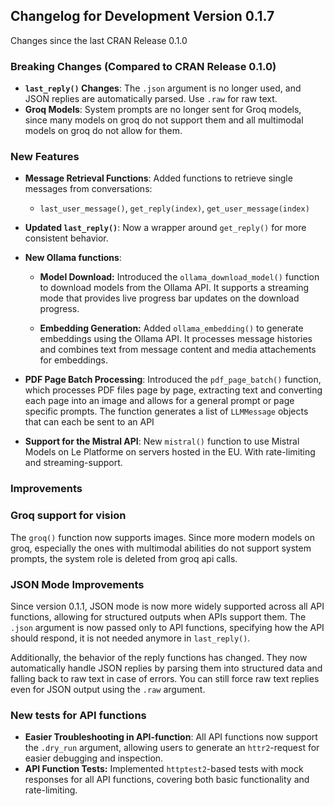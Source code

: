 ## Changelog for Development Version  0.1.7

Changes since the last CRAN Release 0.1.0

### Breaking Changes (Compared to CRAN Release 0.1.0)

- **`last_reply()` Changes**: The `.json` argument is no longer used, and JSON replies are automatically parsed. Use `.raw` for raw text.
- **Groq Models**: System prompts are no longer sent for Groq  models, since many models on groq do not support them and all multimodal models on groq do not allow for them.

### New Features

- **Message Retrieval Functions**: Added functions to retrieve single messages from conversations:
  - `last_user_message()`, `get_reply(index)`, `get_user_message(index)`

- **Updated `last_reply()`**: Now a wrapper around `get_reply()` for more consistent behavior.

- **New Ollama functions**:

  + **Model Download:** Introduced the `ollama_download_model()` function to download models from the Ollama API. It supports a streaming mode that provides live progress bar updates on the download progress.
  
  + **Embedding Generation:** Added `ollama_embedding()` to generate embeddings using the Ollama API. It processes message histories and combines  text from message content and media attachements for embeddings.

- **PDF Page Batch Processing**: Introduced the `pdf_page_batch()` function, which processes PDF files page by page, extracting text and converting each page into an image and allows for a general prompt or page specific prompts. The function generates a list of `LLMMessage` objects that can each be sent to an API 

- **Support for the Mistral API**: New `mistral()` function to use Mistral Models on Le Platforme on servers hosted in the EU. With rate-limiting and streaming-support.

### Improvements

### Groq support for vision

The `groq()` function now supports images. Since more modern models on groq, especially the ones with
multimodal abilities do not support system prompts, the system role is deleted from groq api calls.

### JSON Mode Improvements 

Since version 0.1.1, JSON mode is now more widely supported across all API functions, allowing for structured outputs when APIs support them. The `.json` argument is now passed only to API functions, specifying how the API should respond, it is not needed anymore in `last_reply()`.

Additionally, the behavior of the reply functions has changed. They now automatically handle JSON replies by parsing them into structured data and falling back to raw text in case of errors. You can still force raw text replies even for JSON output using the `.raw` argument.

### New tests for API functions
- **Easier Troubleshooting in API-function**: All API functions now support the `.dry_run` argument, allowing users to generate an `httr2`-request for easier debugging and inspection.
- **API Function Tests:** Implemented `httptest2`-based tests with mock responses for all API functions, covering both basic functionality and rate-limiting.

